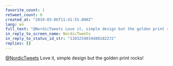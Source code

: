```yaml
---
favorite_count: 1
retweet_count: 0
created_at: "2019-03-06T11:41:55.000Z"
lang: en
full_text: "@NordicTweets Love it, simple design but the golden print rocks!"
in_reply_to_screen_name: NordicTweets
in_reply_to_status_id_str: "1103259019488182272"
replies: []
---
```


[@NordicTweets](https://twitter.com/NordicTweets) Love it, simple design but the
golden print rocks!
